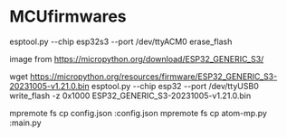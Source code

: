# MCUfirmwares

esptool.py --chip esp32s3 --port /dev/ttyACM0 erase_flash

image from https://micropython.org/download/ESP32_GENERIC_S3/

wget https://micropython.org/resources/firmware/ESP32_GENERIC_S3-20231005-v1.21.0.bin 
esptool.py --chip esp32 --port /dev/ttyUSB0 write_flash -z 0x1000 ESP32_GENERIC_S3-20231005-v1.21.0.bin 




mpremote fs cp config.json :config.json
mpremote fs cp  atom-mp.py :main.py

